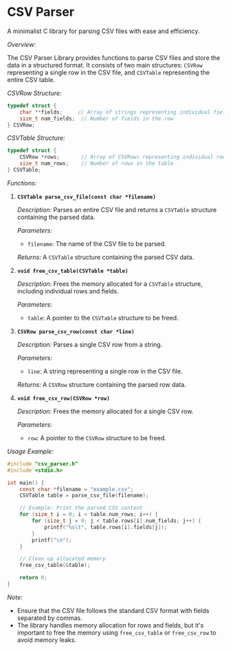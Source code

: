 # CSV Parser
 A minimalist C library for parsing CSV files with ease and efficiency.

*Overview:*

The CSV Parser Library provides functions to parse CSV files and store the data in a structured format. It consists of two main structures: `CSVRow` representing a single row in the CSV file, and `CSVTable` representing the entire CSV table.

*CSVRow Structure:*

```c
typedef struct {
    char **fields;     // Array of strings representing individual fields in the row
    size_t num_fields;  // Number of fields in the row
} CSVRow;
```

*CSVTable Structure:*

```c
typedef struct {
    CSVRow *rows;       // Array of CSVRows representing individual rows in the table
    size_t num_rows;    // Number of rows in the table
} CSVTable;
```

*Functions:*

1. **`CSVTable parse_csv_file(const char *filename)`**

   *Description:*
   Parses an entire CSV file and returns a `CSVTable` structure containing the parsed data.

   *Parameters:*
   - `filename`: The name of the CSV file to be parsed.

   *Returns:*
   A `CSVTable` structure containing the parsed CSV data.

2. **`void free_csv_table(CSVTable *table)`**

   *Description:*
   Frees the memory allocated for a `CSVTable` structure, including individual rows and fields.

   *Parameters:*
   - `table`: A pointer to the `CSVTable` structure to be freed.

3. **`CSVRow parse_csv_row(const char *line)`**

   *Description:*
   Parses a single CSV row from a string.

   *Parameters:*
   - `line`: A string representing a single row in the CSV file.

   *Returns:*
   A `CSVRow` structure containing the parsed row data.

4. **`void free_csv_row(CSVRow *row)`**

   *Description:*
   Frees the memory allocated for a single CSV row.

   *Parameters:*
   - `row`: A pointer to the `CSVRow` structure to be freed.


*Usage Example:*

```c
#include "csv_parser.h"
#include <stdio.h>

int main() {
    const char *filename = "example.csv";
    CSVTable table = parse_csv_file(filename);

    // Example: Print the parsed CSV content
    for (size_t i = 0; i < table.num_rows; i++) {
        for (size_t j = 0; j < table.rows[i].num_fields; j++) {
            printf("%s\t", table.rows[i].fields[j]);
        }
        printf("\n");
    }

    // Clean up allocated memory
    free_csv_table(&table);

    return 0;
}
```

*Note:*
- Ensure that the CSV file follows the standard CSV format with fields separated by commas.
- The library handles memory allocation for rows and fields, but it's important to free the memory using `free_csv_table` or `free_csv_row` to avoid memory leaks.
